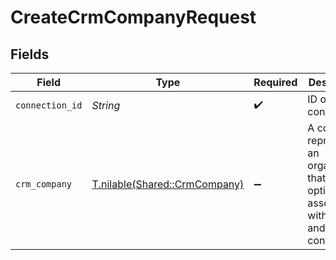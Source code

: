 # CreateCrmCompanyRequest


## Fields

| Field                                                                                          | Type                                                                                           | Required                                                                                       | Description                                                                                    |
| ---------------------------------------------------------------------------------------------- | ---------------------------------------------------------------------------------------------- | ---------------------------------------------------------------------------------------------- | ---------------------------------------------------------------------------------------------- |
| `connection_id`                                                                                | *String*                                                                                       | :heavy_check_mark:                                                                             | ID of the connection                                                                           |
| `crm_company`                                                                                  | [T.nilable(Shared::CrmCompany)](../../models/shared/crmcompany.md)                             | :heavy_minus_sign:                                                                             | A company represents an organization that optionally is associated with a deal and/or contacts |